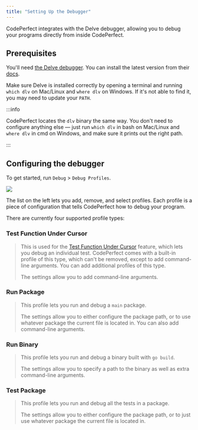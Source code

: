 ```yaml
---
title: "Setting Up the Debugger"
---
```


CodePerfect integrates with the Delve debugger, allowing you to debug your
programs directly from inside CodePerfect.

## Prerequisites

You'll need [the Delve debugger](https://github.com/go-delve/delve). You can
install the latest version from their
[docs](https://github.com/go-delve/delve/blob/master/Documentation/installation/README.md).

Make sure Delve is installed correctly by opening a terminal and running `which dlv` on Mac/Linux and `where dlv` on Windows.
If it's not able to find it, you may need to update your `PATH`.

:::info

CodePerfect locates the `dlv` binary the same way. You don't need to configure
anything else — just run `which dlv` in bash on Mac/Linux and `where dlv` in
cmd on Windows, and make sure it prints out the right path.

:::

## Configuring the debugger

To get started, run `Debug` &gt; `Debug Profiles`.

![](/debug-profiles.png)

The list on the left lets you add, remove, and select profiles. Each profile is
a piece of configuration that tells CodePerfect how to debug your program.

There are currently four supported profile types:

### Test Function Under Cursor

> This is used for the [Test Function Under Cursor](debug-a-test) feature, which
> lets you debug an individual test. CodePerfect comes with a built-in profile
> of this type, which can't be removed, except to add command-line arguments.
> You can add additional profiles of this type.
>
> The settings allow you to add command-line arguments.

### Run Package

> This profile lets you run and debug a `main` package.
>
> The settings allow you to either configure the package path, or to use
> whatever package the current file is located in. You can also add command-line
> arguments.

### Run Binary

> This profile lets you run and debug a binary built with `go build`.
>
> The settings allow you to specify a path to the binary as well as extra
> command-line arguments.

### Test Package

> This profile lets you run and debug all the tests in a package.
>
> The settings allow you to either configure the package path, or to just use
> whatever package the current file is located in.
